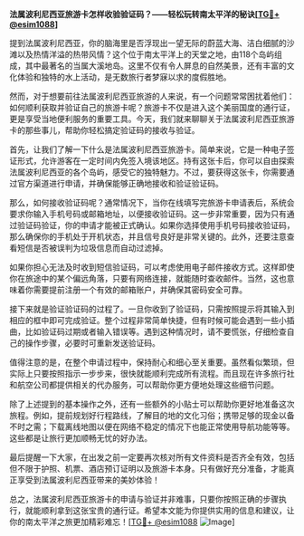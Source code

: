 **法属波利尼西亚旅游卡怎样收验验证码？——轻松玩转南太平洋的秘诀[[TG💪+ @esim1088](https://t.me/s/esim1088)]**

提到法属波利尼西亚，你的脑海里是否浮现出一望无际的蔚蓝大海、洁白细腻的沙滩以及热情洋溢的热带风情？这个位于南太平洋上的天堂之地，由118个岛屿组成，其中最著名的当属大溪地岛。这里不仅有令人屏息的自然美景，还有丰富的文化体验和独特的水上活动，是无数旅行者梦寐以求的度假胜地。

然而，对于想要前往法属波利尼西亚旅游的人来说，有一个问题常常困扰着他们：如何顺利获取并验证自己的旅游卡呢？旅游卡不仅是进入这个美丽国度的通行证，更是享受当地便利服务的重要工具。今天，我们就来聊聊关于法属波利尼西亚旅游卡的那些事儿，帮助你轻松搞定验证码的接收与验证。

首先，让我们了解一下什么是法属波利尼西亚旅游卡。简单来说，它是一种电子签证形式，允许游客在一定时间内免签入境该地区。持有这张卡后，你可以自由探索法属波利尼西亚的各个岛屿，感受它的独特魅力。不过，要获得这张卡，你需要通过官方渠道进行申请，并确保能够正确地接收和验证验证码。

那么，如何接收验证码呢？通常情况下，当你在线填写完旅游卡申请表后，系统会要求你输入手机号码或邮箱地址，以便接收验证码。这一步非常重要，因为只有通过验证码验证，你的申请才能被正式确认。如果你选择使用手机号码接收验证码，那么确保你的手机处于开机状态，并且信号良好是非常关键的。此外，还要注意查看短信是否被误判为垃圾信息而自动过滤掉。

如果你担心无法及时收到短信验证码，可以考虑使用电子邮件接收方式。这样即使你在旅途中的某个偏远角落，只要有网络连接，就能随时查收邮件。当然，这也意味着你需要提前注册一个有效的邮箱账户，并确保其密码安全可靠。

接下来就是验证验证码的过程了。一旦你收到了验证码，只需按照提示将其输入到相应的框中即可完成验证。整个过程非常简单快捷，但有时候可能会遇到一些小插曲，比如验证码过期或者输入错误等。遇到这种情况时，请不要慌张，仔细检查自己的操作步骤，必要时可重新发送验证码。

值得注意的是，在整个申请过程中，保持耐心和细心至关重要。虽然看似繁琐，但实际上只要按照指示一步步来，很快就能顺利完成所有流程。而且现在许多旅行社和航空公司都提供相关的代办服务，可以帮助你更方便地处理这些细节问题。

除了上述提到的基本操作之外，还有一些额外的小贴士可以帮助你更好地准备这次旅程。例如，提前规划好行程路线，了解目的地的文化习俗；携带足够的现金以备不时之需；下载离线地图以便在网络不稳定的情况下也能正常使用导航功能等等。这些都是让旅行更加顺畅无忧的好办法。

最后提醒一下大家，在出发之前一定要再次核对所有文件资料是否齐全有效，包括但不限于护照、机票、酒店预订证明以及旅游卡本身。只有做好充分准备，才能真正享受到法属波利尼西亚带来的美妙体验！

总之，法属波利尼西亚旅游卡的申请与验证并非难事，只要你按照正确的步骤执行，就能顺利拿到这张宝贵的通行证。希望本文能为你提供实用的信息和建议，让你的南太平洋之旅更加精彩难忘！[[TG💪+ @esim1088](https://t.me/s/esim1088) ![Image](https://i.postimg.cc/4NQfJmqS/Snipaste-2025-05-13-00-14-12.png)]